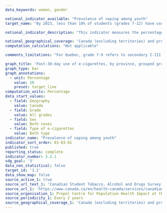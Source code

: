 ```yaml
---
data_keywords: women, gender

national_indicator_available: "Prevalence of vaping among youth"
target_name: "By 2023, less than 10% of students (grades 7-12) have used a vaping product (e-cigarettes only) in the past 30 days"

national_indicator_description: "This indicator measures the percentage of Canadian students who have smoked one or more e-cigarettes in the past 30 days. This category will include current smokers as well as experimental smokers who have tried a vaping product in the past 30 days."

national_geographical_coverage: 'Canada (excluding territories) and provinces' 
computation_calculations: "Not applicable"

comments_limitations: "For Quebec, grade 7-9 refers to secondary I-III and grade 10-12 refers to secondary IV-V."

graph_title: 'Past-30-day use of e-cigarettes, by province, grouped grades and sex'
graph_type: bar
graph_annotations:
  - unit: Percentage
    value: 10
    preset: target_line
computation_units: Percentage
data_start_values:
  - field: Geography
    value: Canada
  - field: Grade
    value: All grades
  - field: Sex
    value: Both sexes
  - field: Type of e-cigarettes
    value: Both type
indicator_name: "Prevalence of vaping among youth"
indicator_sort_order: 03-03-01
published: true
reporting_status: complete
indicator_number: 3.2.1
sdg_goal: '3'
data_non_statistical: false
target_id: '3.2'
data_show_map: false
source_active_1: true
source_url_text_1: 'Canadian Student Tobacco, Alcohol and Drugs Survey 2018-19'
source_url_1: 'https://www.canada.ca/en/health-canada/services/canadian-student-tobacco-alcohol-drugs-survey/2018-2019-detailed-tables.html#t6'
source_organisation_1: Propel Centre for Population Health Impact at the University of Waterloo
source_periodicity_1: Every 2 years
source_geographical_coverage_1: 'Canada (excluding territories) and provinces'
---
```

